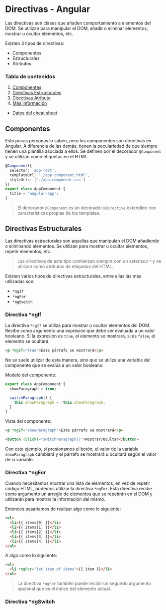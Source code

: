 # Directivas - Angular

Las directivas son clases que añaden comportamiento a elementos del DOM. Se utilizan para manipular el DOM, añadir o eliminar elementos, mostrar u ocultar elementos, etc.

Existen 3 tipos de directivas:

- Componentes
- Estructurales
- Atributos

### Tabla de contenidos

1. [Componentes](#componentes)
2. [Directivas Estructurales](#estructurales)
3. [Directivas Atributo](#atributos)
4. [Más información](#mas-informacion)
   
- [Datos del cheat sheet](#cheat-sheet-data)


<h2 id="componentes">Componentes</h2>

Esto pocas personas lo saben, pero los componentes son directivas en Angular. A diferencia de las demás, tienen la peculariedad de que siempre tienen una plantilla asociada a ellos. Se definen por el decorador `@Component` y se utilizan como etiquetas en el HTML.


```typescript
@Component({
  selector: 'app-root',
  templateUrl: './app.component.html',
  styleUrls: ['./app.component.css']
})
export class AppComponent {
  title = 'angular-app';
}
```

> El decorador `@Component` es un decorador `@Directive` extendido con características propias de los templates.


<h2 id="estructurales">Directivas Estructurales</h2>

Las directivas estructurales son aquellas que manipulan el DOM añadiendo o eliminando elementos. Se utilizan para mostrar u ocultar elementos, repetir elementos, etc.

> Las directivas de este tipo comienzan siempre con un asterisco `*` y se utilizan como atributos de etiquetas del HTML.


Existen varios tipos de directivas estructurales, entre ellas las más utilizadas son:

- `*ngIf`
- `*ngFor`
- `*ngSwitch`

<h3 id="ngif">Directiva *ngIf</h3>

La directiva `*ngIf` se utiliza para mostrar u ocultar elementos del DOM. Recibe como argumento una expresión que debe ser evaluada a un valor booleano. Si la expresión es `true`, el elemento se mostrará, si es `false`, el elemento se ocultará.

```html
<p *ngIf="true">Este párrafo se mostrará</p>
```

No se suele utilizar de esta manera, sino que se utiliza una variable del componente que se evalúa a un valor booleano.

Modelo del componente:

```typescript
export class AppComponent {
  showParagraph = true;

  switchParagraph() {
    this.showParagraph = !this.showParagraph;
  }
}
```
Vista del componente:

```html
<p *ngIf="showParagraph">Este párrafo se mostrará</p>

<button (click)="switchParagraph()">Mostrar/Ocultar</button>
```

Con este ejemplo, si presionamos el botón, el valor de la variable `showParagraph` cambiará y el párrafo se mostrará u ocultará según el valor de la variable.

<h3 id="ngfor">Directiva *ngFor</h3>

Cuando necesitamos mostrar una lista de elementos, en vez de repetir código HTML, podemos utilizar la directiva `*ngFor`. Esta directiva recibe como argumento un arreglo de elementos que se repetirán en el DOM y utilizarán para mostrar la información del mismo.

Entonces pasaríamos de realizar algo como lo siguiente:

```html
<ul>
  <li>{{ items[0] }}</li>
  <li>{{ items[1] }}</li>
  <li>{{ items[2] }}</li>
  <li>{{ items[3] }}</li>
  <li>{{ items[4] }}</li>
</ul>
```
A algo como lo siguiente:

```html
<ul>
  <li *ngFor="let item of items">{{ item }}</li>
</ul>
```

> La directiva `*ngFor` también puede recibir un segundo argumento opcional que es el índice del elemento actual.


<h3 id="ngswitch">Directiva *ngSwitch</h3>
